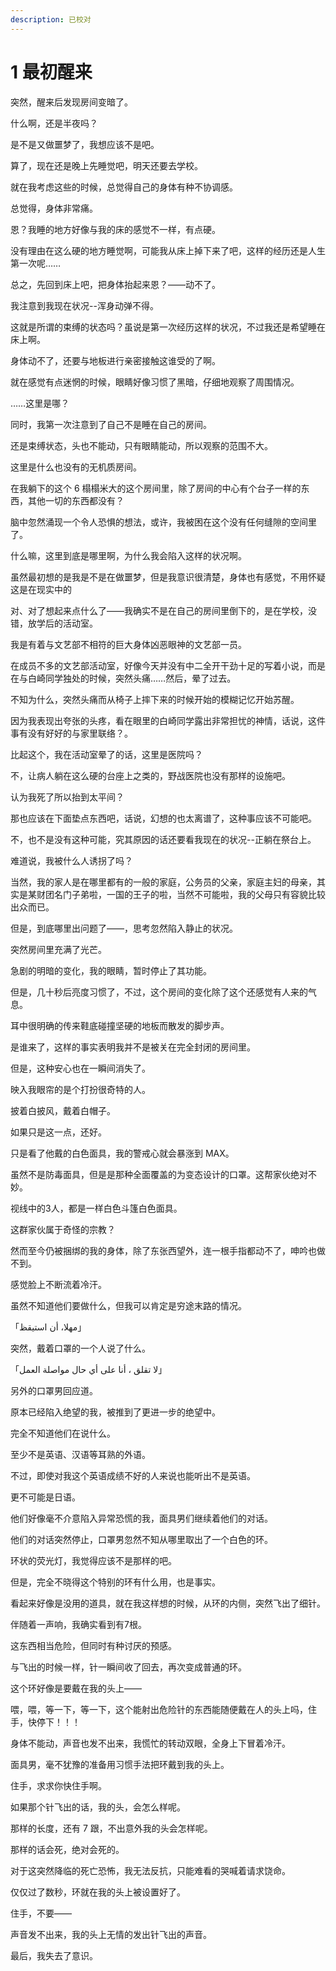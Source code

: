```yaml
---
description: 已校对
---
```


# 1 最初醒来

突然，醒来后发现房间变暗了。

什么啊，还是半夜吗？

是不是又做噩梦了，我想应该不是吧。

算了，现在还是晚上先睡觉吧，明天还要去学校。

就在我考虑这些的时候，总觉得自己的身体有种不协调感。

总觉得，身体非常痛。

恩？我睡的地方好像与我的床的感觉不一样，有点硬。

没有理由在这么硬的地方睡觉啊，可能我从床上掉下来了吧，这样的经历还是人生第一次呢……

总之，先回到床上吧，把身体抬起来恩？——动不了。

我注意到我现在状况--浑身动弹不得。

这就是所谓的束缚的状态吗？虽说是第一次经历这样的状况，不过我还是希望睡在床上啊。

身体动不了，还要与地板进行亲密接触这谁受的了啊。

就在感觉有点迷惘的时候，眼睛好像习惯了黑暗，仔细地观察了周围情况。

……这里是哪？

同时，我第一次注意到了自己不是睡在自己的房间。

还是束缚状态，头也不能动，只有眼睛能动，所以观察的范围不大。

这里是什么也没有的无机质房间。

在我躺下的这个 6 榻榻米大的这个房间里，除了房间的中心有个台子一样的东西，其他一切的东西都没有？

脑中忽然涌现一个令人恐惧的想法，或许，我被困在这个没有任何缝隙的空间里了。

什么嘛，这里到底是哪里啊，为什么我会陷入这样的状况啊。

虽然最初想的是我是不是在做噩梦，但是我意识很清楚，身体也有感觉，不用怀疑这是在现实中的

对、对了想起来点什么了——我确实不是在自己的房间里倒下的，是在学校，没错，放学后的活动室。

我是有着与文艺部不相符的巨大身体凶恶眼神的文艺部一员。

在成员不多的文艺部活动室，好像今天并没有中二全开干劲十足的写着小说，而是在与白崎同学独处的时候，突然头痛……然后，晕了过去。

不知为什么，突然头痛而从椅子上摔下来的时候开始的模糊记忆开始苏醒。

因为我表现出夸张的头疼，看在眼里的白崎同学露出非常担忧的神情，话说，这件事有没有好好的与家里联络？。

比起这个，我在活动室晕了的话，这里是医院吗？

不，让病人躺在这么硬的台座上之类的，野战医院也没有那样的设施吧。

认为我死了所以抬到太平间？

那也应该在下面垫点东西吧，话说，幻想的也太离谱了，这种事应该不可能吧。

不，也不是没有这种可能，究其原因的话还要看我现在的状况--正躺在祭台上。

难道说，我被什么人诱拐了吗？

当然，我的家人是在哪里都有的一般的家庭，公务员的父亲，家庭主妇的母亲，其实是某财团名门子弟啦，一国的王子的啦，当然不可能啦，我的父母只有容貌比较出众而已。

但是，到底哪里出问题了——，思考忽然陷入静止的状况。

突然房间里充满了光芒。

急剧的明暗的变化，我的眼睛，暂时停止了其功能。

但是，几十秒后亮度习惯了，不过，这个房间的变化除了这个还感觉有人来的气息。

耳中很明确的传来鞋底碰撞坚硬的地板而散发的脚步声。

是谁来了，这样的事实表明我并不是被关在完全封闭的房间里。

但是，这种安心也在一瞬间消失了。

映入我眼帘的是个打扮很奇特的人。

披着白披风，戴着白帽子。

如果只是这一点，还好。

只是看了他戴的白色面具，我的警戒心就会暴涨到 MAX。

虽然不是防毒面具，但是是那种全面覆盖的为变态设计的口罩。这帮家伙绝对不妙。

视线中的3人，都是一样白色斗篷白色面具。

这群家伙属于奇怪的宗教？

然而至今仍被捆绑的我的身体，除了东张西望外，连一根手指都动不了，呻吟也做不到。

感觉脸上不断流着冷汗。

虽然不知道他们要做什么，但我可以肯定是穷途末路的情况。

「مهلا، أن استيقظ」

突然，戴着口罩的一个人说了什么。

「لا تقلق ، أنا على أي حال مواصلة العمل」

另外的口罩男回应道。

原本已经陷入绝望的我，被推到了更进一步的绝望中。

完全不知道他们在说什么。

至少不是英语、汉语等耳熟的外语。

不过，即使对我这个英语成绩不好的人来说也能听出不是英语。

更不可能是日语。

他们好像毫不介意陷入异常恐慌的我，面具男们继续着他们的对话。

他们的对话突然停止，口罩男忽然不知从哪里取出了一个白色的环。

环状的荧光灯，我觉得应该不是那样的吧。

但是，完全不晓得这个特别的环有什么用，也是事实。

看起来好像是没用的道具，就在我这样想的时候，从环的内侧，突然飞出了细针。

伴随着一声响，我确实看到有7根。

这东西相当危险，但同时有种讨厌的预感。

与飞出的时候一样，针一瞬间收了回去，再次变成普通的环。

这个环好像是要戴在我的头上——

喂，喂，等一下，等一下，这个能射出危险针的东西能随便戴在人的头上吗，住手，快停下！！！

身体不能动，声音也发不出来，我慌忙的转动双眼，全身上下冒着冷汗。

面具男，毫不犹豫的准备用习惯手法把环戴到我的头上。

住手，求求你快住手啊。

如果那个针飞出的话，我的头，会怎么样呢。

那样的长度，还有 7 跟，不出意外我的头会怎样呢。

那样的话会死，绝对会死的。

对于这突然降临的死亡恐怖，我无法反抗，只能难看的哭喊着请求饶命。

仅仅过了数秒，环就在我的头上被设置好了。

住手，不要——

声音发不出来，我的头上无情的发出针飞出的声音。

最后，我失去了意识。

